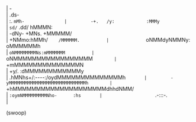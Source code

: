 
 |                            -                   
 |                            .ds-                
 |              :.             `mMh-              
 |         -+.   /y:            :MMMy`            
 |          `sd/` .dd/           hMMMN:           
 |            -dNy- +MNs.        +MMMMM/          
 |              +NMmo:hMMh/`     /MMMMMM.         
 |               `oNMMdyNMMNy:   oMMMMMMh         
 |                 `oNMMMMMMMMNs:mMMMMMMM         
 |                   `oNMMMMMMMMMMMMMMMMM`        
 |     `                +mMMMMMMMMMMMMMMN         
 |      +y/.              :dMMMMMMMMMMMMy         
 |       .hMNhs+/:----:/oydMMMMMMMMMMMMMMh`       
 |         -yMMMMMMMMMMMMMMMMMMMMMMMMMMMMMh       
 |           `+hMMMMMMMMMMMMMMMMMMMMdhhdNMM/      
 |              `:oymNMMMMMMMMMNho-      :hs      
 |                    `.-:::-.`            `      
 |

(swoop)
